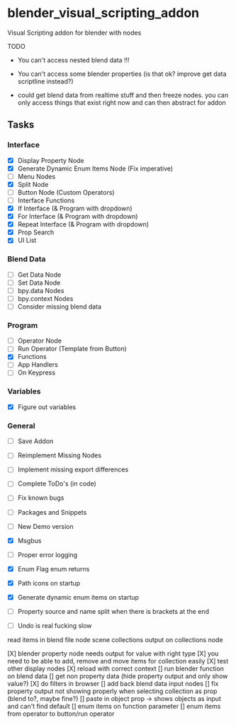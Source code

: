 # blender_visual_scripting_addon
Visual Scripting addon for blender with nodes


TODO
- You can't access nested blend data !!!
- You can't access some blender properties (is that ok? improve get data scriptline instead?)

- could get blend data from realtime stuff and then freeze nodes. you can only access things that exist right now and can then abstract for addon


## Tasks
### Interface
- [X] Display Property Node
- [X] Generate Dynamic Enum Items Node (Fix imperative)
- [ ] Menu Nodes
- [X] Split Node
- [ ] Button Node (Custom Operators)
- [ ] Interface Functions
- [X] If Interface (& Program with dropdown)
- [X] For Interface (& Program with dropdown)
- [X] Repeat Interface (& Program with dropdown)
- [X] Prop Search
- [X] UI List

### Blend Data
- [ ] Get Data Node
- [ ] Set Data Node
- [ ] bpy.data Nodes
- [ ] bpy.context Nodes
- [ ] Consider missing blend data

### Program
- [ ] Operator Node
- [ ] Run Operator (Template from Button)
- [X] Functions
- [ ] App Handlers
- [ ] On Keypress

### Variables
- [X] Figure out variables

### General
- [ ] Save Addon
- [ ] Reimplement Missing Nodes
- [ ] Implement missing export differences
- [ ] Complete ToDo's (in code)
- [ ] Fix known bugs
- [ ] Packages and Snippets
- [ ] New Demo version
- [X] Msgbus
- [ ] Proper error logging
- [X] Enum Flag enum returns
- [X] Path icons on startup
- [X] Generate dynamic enum items on startup
- [ ] Property source and name split when there is brackets at the end
- [ ] Undo is real fucking slow


read items in blend file node
scene collections output on collections node


[X] blender property node needs output for value with right type
[X] you need to be able to add, remove and move items for collection easily
[X] test other display nodes
[X] reload with correct context
[] run blender function on blend data
[] get non property data (hide property output and only show value?)
[X] do filters in browser
[] add back blend data input nodes
[] fix property output not showing properly when selecting collection as prop (blend to?, maybe fine?)
[] paste in object prop -> shows objects as input and can't find default
[] enum items on function parameter
[] enum items from operator to button/run operator